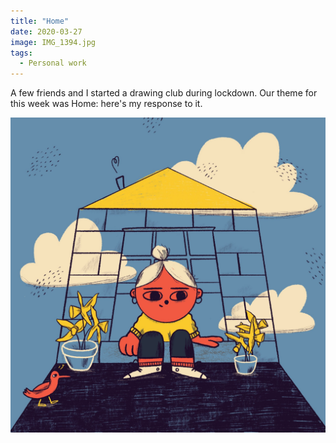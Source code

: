 ```yaml
---
title: "Home"
date: 2020-03-27
image: IMG_1394.jpg
tags:
  - Personal work
---
```


A few friends and I started a drawing club during lockdown. Our theme for this week was Home: here's my response to it. 

![Home](IMG_1394.jpg)

